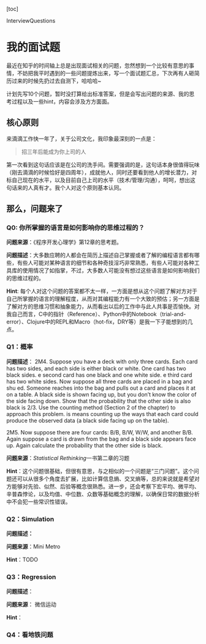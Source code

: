 [toc]

<div id="tags">InterviewQuestions</div>

# 我的面试题

最近在知乎的时间轴上总是出现面试相关的问题，忽然想到一个比较有意思的事情，不妨把我平时遇到的一些问题提炼出来，写一个面试题汇总，下次再有人砸简历过来的时候先扔过去自测下，哈哈哈~

计划先写10个问题，暂时没打算给出标准答案，但是会写出问题的来源、我的思考过程以及一些hint，内容会涉及方方面面。

## 核心原则

来滴滴工作快一年了，关于公司文化，我印象最深刻的一点是：

> 招三年后能成为你上司的人

第一次看到这句话应该是在公司的洗手间。需要强调的是，这句话本身很值得玩味（刚去滴滴的时候恰好是四周年），成就他人，同时还要看到他人的增长潜力，对标自己现在的水平，以及目前自己上司的水平（技术/管理/沟通），呵呵，想出这句话来的人真有才。我个人对这个原则基本认同。

## 那么，问题来了

### Q0: 你所掌握的语言是如何影响你的思维过程的？

**问题来源**：《程序开发心理学》第12章的思考题。

**问题描述**：大多数应聘的人都会在简历上描述自己掌握或者了解的编程语言都有哪些，有些人可能对某种语言的细节和各种奇技淫巧非常熟悉，有些人可能对各种工具库的使用情况了如指掌，不过，大多数人可能没有想过这些语言是如何影响我们的思维过程的。

**Hint**: 每个人对这个问题的答案都不太一样，一方面是想从这个问题了解对方对于自己所掌握的语言的理解程度，从而对其编程能力有一个大致的预估；另一方面是了解对方的思维习惯和抽象能力，从而看出以后的工作中与此人共事是否愉快。对我自己而言，C中的指针（Reference）、Python中的Notebook（trial-and-error）、Clojure中的REPL和Macro（hot-fix，DRY等）是我一下子能想到的几点。

### Q1：概率
**问题描述**：
2M4. Suppose you have a deck with only three cards. Each card has two sides, and each side is either black or white. One card has two black sides.  e second card has one black and one white side.  e third card has two white sides. Now suppose all three cards are placed in a bag and shu ed. Someone reaches into the bag and pulls out a card and places it  at on a table. A black side is shown facing up, but you don’t know the color of the side facing down. Show that the probability that the other side is also black is 2/3. Use the counting method (Section 2 of the chapter) to approach this problem.  is means counting up the ways that each card could produce the observed data (a black side facing up on the table).
2M5. Now suppose there are four cards: B/B, B/W, W/W, and another B/B. Again suppose a card is drawn from the bag and a black side appears face up. Again calculate the probability that the other side is black.

**问题来源**：*Statistical Rethinking*一书第二章的习题

**Hint**：这个问题很基础，但很有意思，与之相似的一个问题是“三门问题”。这个问题还可以从很多个角度去扩展，比如计算信息熵、交叉熵等，总的来说就是希望对方能够对先验、似然、后验等概念很熟悉。进一步，还会考察下宏平均、微平均、辛普森悖论，以及均值、中位数、众数等基础概念的理解，以确保日常的数据分析中不会犯一些常识性错误。

### Q2：Simulation

**问题描述：** 

**问题来源**：Mini Metro

**Hint**：TODO

### Q3：Regression

**问题描述**：

**问题来源**： 微信运动

**Hint**：

### Q4：看地铁问题